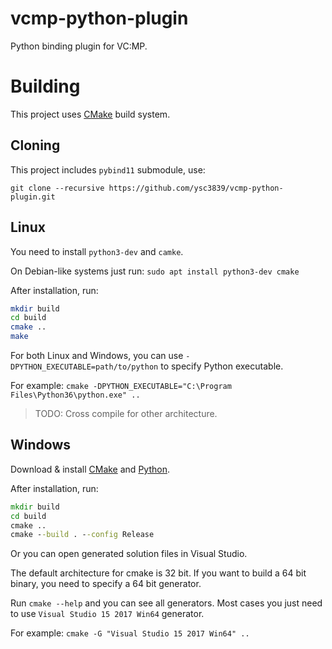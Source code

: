 # vcmp-python-plugin
Python binding plugin for VC:MP.

# Building
This project uses [CMake](https://cmake.org/) build system.

## Cloning
This project includes `pybind11` submodule, use:

`git clone --recursive https://github.com/ysc3839/vcmp-python-plugin.git`

## Linux
You need to install `python3-dev` and `camke`.

On Debian-like systems just run:
`sudo apt install python3-dev cmake`

After installation, run:
```sh
mkdir build
cd build
cmake ..
make
```

For both Linux and Windows, you can use `-DPYTHON_EXECUTABLE=path/to/python` to specify Python executable.

For example: `cmake -DPYTHON_EXECUTABLE="C:\Program Files\Python36\python.exe" ..`

> TODO: Cross compile for other architecture.

## Windows
Download & install [CMake](https://cmake.org/download/) and [Python](https://www.python.org/downloads/).

After installation, run:
```cmd
mkdir build
cd build
cmake ..
cmake --build . --config Release
```
Or you can open generated solution files in Visual Studio.

The default architecture for cmake is 32 bit. If you want to build a 64 bit binary, you need to specify a 64 bit generator.

Run `cmake --help` and you can see all generators. Most cases you just need to use `Visual Studio 15 2017 Win64` generator.

For example: `cmake -G "Visual Studio 15 2017 Win64" ..`
